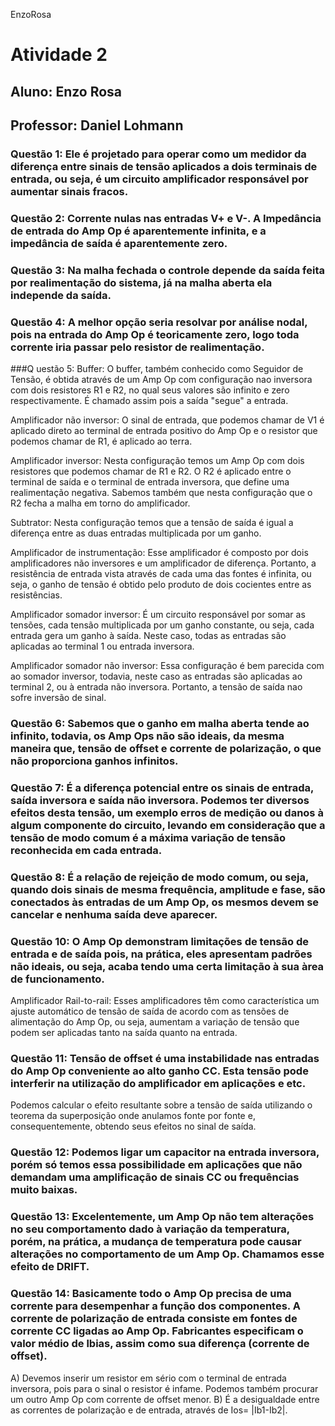 EnzoRosa
# Atividade 2
## Aluno: Enzo Rosa
## Professor: Daniel Lohmann


### Questão 1: Ele é projetado para operar como um medidor da diferença entre sinais de tensão aplicados a dois terminais de entrada, ou seja, é um circuito amplificador responsável por aumentar sinais fracos.

### Questão 2: Corrente nulas nas entradas V+ e V-. A Impedância de entrada do Amp Op é aparentemente infinita, e a impedância de saída é aparentemente zero. 

### Questão 3: Na malha fechada o controle depende da saída feita por realimentação do sistema, já na malha aberta ela independe da saída.

### Questão 4: A melhor opção seria resolvar por análise nodal, pois na entrada do Amp Op é teoricamente zero, logo toda corrente iria passar pelo resistor de realimentação. 

###Q uestão 5: 
  Buffer: O buffer, também conhecido como Seguidor de Tensão, é obtida através de um Amp Op com configuração nao inversora com dois resistores R1 e R2, no qual seus valores são infinito e zero respectivamente. É chamado assim pois a saída "segue" a entrada.
  
  Amplificador não inversor: O sinal de entrada, que podemos chamar de V1 é aplicado direto ao terminal de entrada positivo do Amp Op e o resistor que podemos chamar de R1, é aplicado ao terra.
  
  Amplificador inversor: Nesta configuração temos um Amp Op com dois resistores que podemos chamar de R1 e R2. O R2 é aplicado entre o terminal de saída e o terminal de entrada inversora, que define uma realimentação negativa. Sabemos também que nesta configuração que o R2 fecha a malha em torno do amplificador. 
  
  Subtrator: Nesta configuração temos que a tensão de saída é igual a diferença entre as duas entradas multiplicada por um ganho. 
  
  Amplificador de instrumentação: Esse amplificador é composto por dois amplificadores não inversores e um amplificador de diferença. Portanto, a resistência de entrada vista através de cada uma das fontes é infinita, ou seja, o ganho de tensão é obtido pelo produto de dois cocientes entre as resistências.
  
  Amplificador somador inversor: É um circuito responsável por somar as tensões, cada tensão multiplicada por um ganho constante, ou seja, cada entrada gera um ganho à saída. Neste caso, todas as entradas são aplicadas ao terminal 1 ou entrada inversora.
  
  Amplificador somador não inversor: Essa configuração é bem parecida com ao somador inversor, todavia, neste caso as entradas são aplicadas ao terminal 2, ou à entrada não inversora. Portanto, a tensão de saída nao sofre inversão de sinal.
  
### Questão 6: Sabemos que o ganho em malha aberta tende ao infinito, todavia, os Amp Ops não são ideais, da mesma maneira que, tensão de offset e corrente de polarização, o que não proporciona ganhos infinitos.

### Questão 7: É a diferença potencial entre os sinais de entrada, saída inversora e saída não inversora. Podemos ter diversos efeitos desta tensão, um exemplo erros de medição ou danos à algum componente do circuito, levando em consideração que a tensão de modo comum é a máxima variação de tensão reconhecida em cada entrada.

### Questão 8: É a relação de rejeição de modo comum, ou seja, quando dois sinais de mesma frequência, amplitude e fase, são conectados às entradas de um Amp Op, os mesmos devem se cancelar e nenhuma saída deve aparecer. 

### Questão 10: O Amp Op demonstram limitações de tensão de entrada e de saída pois, na prática, eles apresentam padrões não ideais, ou seja, acaba tendo uma certa limitação à sua àrea de funcionamento.
  Amplificador Rail-to-rail: Esses amplificadores têm como característica um ajuste automático de tensão de saída de acordo com as tensões de alimentação do Amp Op, ou seja, aumentam a variação de tensão que podem ser aplicadas tanto na saída quanto na entrada.

### Questão 11: Tensão de offset é uma instabilidade nas entradas do Amp Op conveniente ao alto ganho CC. Esta tensão pode interferir na utilização do amplificador em aplicações e etc. 
 Podemos calcular o efeito resultante sobre a tensão de saída utilizando o teorema da superposição onde anulamos fonte por fonte e, consequentemente, obtendo seus efeitos no sinal de saída. 
 
### Questão 12: Podemos ligar um capacitor na entrada inversora, porém só temos essa possibilidade em aplicações que não demandam uma amplificação de sinais CC ou frequências muito baixas.

### Questão 13: Excelentemente, um Amp Op não tem alterações no seu comportamento dado à variação da temperatura, porém, na prática, a mudança de temperatura pode causar alterações no comportamento de um Amp Op. Chamamos esse efeito de DRIFT.

### Questão 14: Basicamente todo o Amp Op precisa de uma corrente para desempenhar a função dos componentes. A corrente de polarização de entrada consiste em fontes de corrente CC ligadas ao Amp Op. Fabricantes especificam o valor médio de lbias, assim como sua diferença (corrente de offset).
  A) Devemos inserir um resistor em sério com o terminal de entrada inversora, pois para o sinal o resistor é infame. Podemos também procurar um outro Amp Op com corrente de offset menor.
  B) É a desigualdade entre as correntes de polarização e de entrada, através de Ios= |Ib1-Ib2|.
 
